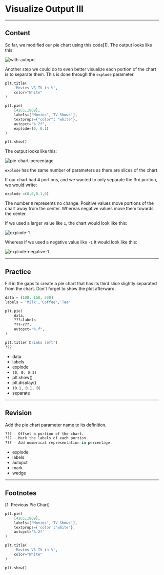 ﻿---
author: Stefan-Stojanovic

type: normal

category: how to


---

# Visualize Output III

---
## Content

So far, we modified our pie chart using this code[1]. The output looks like this:

![with-autopct](https://img.enkipro.com/8070c3d3f4bbb725ef7b528ab7487cfa.png)

Another step we could do to even better visualize each portion of the chart is to separate them. This is done through the `explode` parameter.

```py
plt.title(
    'Movies VS TV in %', 
    color="White"
)

plt.pie(
    [4265,1969],
    labels=['Movies','TV Shows'],
    textprops={"color": "white"},
    autopct="%.2f",
    explode=(0, 0.1)
)

plt.show()
```

The output looks like this:

![pie-chart-percentage](https://img.enkipro.com/d39c93873479e577b35fd11e786c38b1.png)

`explode` has the same number of parameters as there are slices of the chart. 

If our chart had 4 portions, and we wanted to only separate the 3rd portion, we would write:
```python
explode =(0,0,0.1,0)
```

The number `0` represents no change. Positive values move portions of the chart away from the center. Whereas negative values move them towards the center.

If we used a larger value like `1`, the chart would look like this:

![explode-1](https://img.enkipro.com/c14ddb84d4b30b98b3103852cb8474c2.png)

Whereas if we used a negative value like `-1` it would look like this:

![explode-negative-1](https://img.enkipro.com/8b1661eeaee31d4493725f6472e49eb8.png)


---

## Practice

Fill in the gaps to create a pie chart that has its third slice slightly separated from the chart. Don't forget to show the plot afterward.

```python
data = [100, 150, 200]
labels = 'Milk','Coffee','Tea'

plt.pie(
    data,
    ???=labels
    ???=???,
    autopct="%.f",
)

plt.title('Drinks left')
???
```


- data
- labels
- explode
- `(0, 0, 0.1)`
- plt.show()
- plt.display()
- `(0.1, 0.1, 0)`
- separate

---

## Revision

Add the pie chart parameter name to its definition.

```python
??? - Offset a portion of the chart.
??? - Mark the labels of each portion.
??? - Add numerical representation in percentage. 
```

- explode
- labels
- autopct
- mark
- wedge


---
## Footnotes
[1: Previous Pie Chart]

```python
plt.pie(
    [4265,1969], 
    labels=['Movies','TV Shows'],
    textprops={'color':"white"},
    autopct='%.2f'
)

plt.title(
    'Movies VS TV in %',
    color="White"
)

plt.show()
```